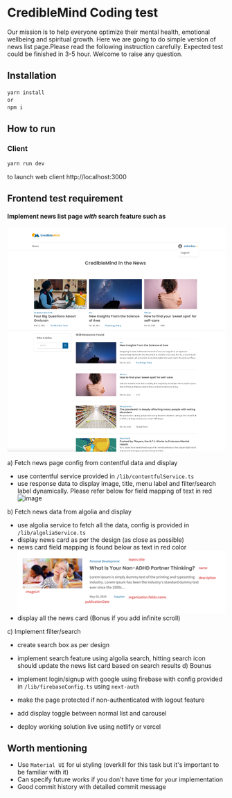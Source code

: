 # CredibleMind Coding test

Our mission is to help everyone optimize their mental health, emotional wellbeing and spiritual growth. Here we are going to do simple version of news list page.Please read the following instruction carefully. Expected test could be finished in 3-5 hour. Welcome to raise any question.

## Installation

```bash
yarn install
or
npm i
```

## How to run

### Client

```bash
yarn run dev
```

to launch web client http://localhost:3000

## Frontend test requirement

#### Implement news list page **_with_** search feature such as

![image](public/readme/expected-output.png)

a) Fetch news page config from contentful data and display

- use contentful service provided in `/lib/contentfulService.ts`
- use response data to display image, title, menu label and filter/search label dynamically. Please refer below for field mapping of text in red
  ![image](public/readme/config-field-card.png)

b) Fetch news data from algolia and display

- use algolia service to fetch all the data, config is provided in `/lib/algoliaService.ts`
- display news card as per the design (as close as possible)
- news card field mapping is found below as text in red color
  ![image](public/readme/news-card.png)
- display all the news card (Bonus if you add infinite scroll)

c) Implement filter/search

- create search box as per design
- implement search feature using algolia search, hitting search icon should update the news list card based on search results
  d) Bounus

- implement login/signup with google using firebase with config provided in `/lib/firebaseConfig.ts` using `next-auth`
- make the page protected if non-authenticated with logout feature
- add display toggle between normal list and carousel
- deploy working solution live using netlify or vercel

## Worth mentioning

- Use `Material UI` for ui styling (overkill for this task but it's important to be familiar with it)
- Can specify future works if you don't have time for your implementation
- Good commit history with detailed commit message

